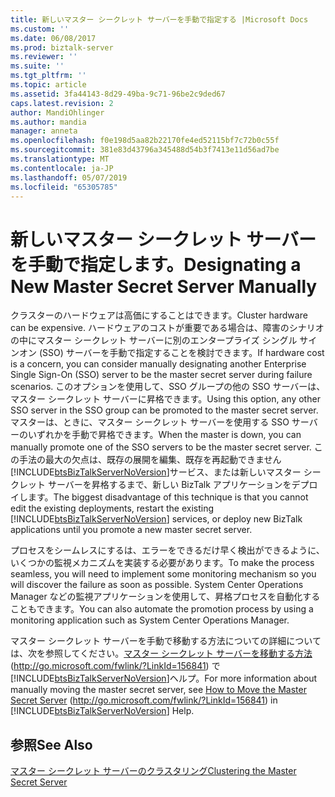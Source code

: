 ```yaml
---
title: 新しいマスター シークレット サーバーを手動で指定する |Microsoft Docs
ms.custom: ''
ms.date: 06/08/2017
ms.prod: biztalk-server
ms.reviewer: ''
ms.suite: ''
ms.tgt_pltfrm: ''
ms.topic: article
ms.assetid: 3fa44143-8d29-49ba-9c71-96be2c9ded67
caps.latest.revision: 2
author: MandiOhlinger
ms.author: mandia
manager: anneta
ms.openlocfilehash: f0e198d5aa82b22170fe4ed52115bf7c72b0c55f
ms.sourcegitcommit: 381e83d43796a345488d54b3f7413e11d56ad7be
ms.translationtype: MT
ms.contentlocale: ja-JP
ms.lasthandoff: 05/07/2019
ms.locfileid: "65305785"
---
```

# <a name="designating-a-new-master-secret-server-manually"></a><span data-ttu-id="60036-102">新しいマスター シークレット サーバーを手動で指定します。</span><span class="sxs-lookup"><span data-stu-id="60036-102">Designating a New Master Secret Server Manually</span></span>
<span data-ttu-id="60036-103">クラスターのハードウェアは高価にすることはできます。</span><span class="sxs-lookup"><span data-stu-id="60036-103">Cluster hardware can be expensive.</span></span> <span data-ttu-id="60036-104">ハードウェアのコストが重要である場合は、障害のシナリオの中にマスター シークレット サーバーに別のエンタープライズ シングル サインオン (SSO) サーバーを手動で指定することを検討できます。</span><span class="sxs-lookup"><span data-stu-id="60036-104">If hardware cost is a concern, you can consider manually designating another Enterprise Single Sign-On (SSO) server to be the master secret server during failure scenarios.</span></span> <span data-ttu-id="60036-105">このオプションを使用して、SSO グループの他の SSO サーバーは、マスター シークレット サーバーに昇格できます。</span><span class="sxs-lookup"><span data-stu-id="60036-105">Using this option, any other SSO server in the SSO group can be promoted to the master secret server.</span></span> <span data-ttu-id="60036-106">マスターは、ときに、マスター シークレット サーバーを使用する SSO サーバーのいずれかを手動で昇格できます。</span><span class="sxs-lookup"><span data-stu-id="60036-106">When the master is down, you can manually promote one of the SSO servers to be the master secret server.</span></span> <span data-ttu-id="60036-107">この手法の最大の欠点は、既存の展開を編集、既存を再起動できません[!INCLUDE[btsBizTalkServerNoVersion](../includes/btsbiztalkservernoversion-md.md)]サービス、または新しいマスター シークレット サーバーを昇格するまで、新しい BizTalk アプリケーションをデプロイします。</span><span class="sxs-lookup"><span data-stu-id="60036-107">The biggest disadvantage of this technique is that you cannot edit the existing deployments, restart the existing [!INCLUDE[btsBizTalkServerNoVersion](../includes/btsbiztalkservernoversion-md.md)] services, or deploy new BizTalk applications until you promote a new master secret server.</span></span>  
  
 <span data-ttu-id="60036-108">プロセスをシームレスにするは、エラーをできるだけ早く検出ができるように、いくつかの監視メカニズムを実装する必要があります。</span><span class="sxs-lookup"><span data-stu-id="60036-108">To make the process seamless, you will need to implement some monitoring mechanism so you will discover the failure as soon as possible.</span></span> <span data-ttu-id="60036-109">System Center Operations Manager などの監視アプリケーションを使用して、昇格プロセスを自動化することもできます。</span><span class="sxs-lookup"><span data-stu-id="60036-109">You can also automate the promotion process by using a monitoring application such as System Center Operations Manager.</span></span>  
  
 <span data-ttu-id="60036-110">マスター シークレット サーバーを手動で移動する方法についての詳細については、次を参照してください。[マスター シークレット サーバーを移動する方法](http://go.microsoft.com/fwlink/?LinkId=156841)(<http://go.microsoft.com/fwlink/?LinkId=156841>) で[!INCLUDE[btsBizTalkServerNoVersion](../includes/btsbiztalkservernoversion-md.md)]ヘルプ。</span><span class="sxs-lookup"><span data-stu-id="60036-110">For more information about manually moving the master secret server, see [How to Move the Master Secret Server](http://go.microsoft.com/fwlink/?LinkId=156841) (<http://go.microsoft.com/fwlink/?LinkId=156841>) in [!INCLUDE[btsBizTalkServerNoVersion](../includes/btsbiztalkservernoversion-md.md)] Help.</span></span>  
  
## <a name="see-also"></a><span data-ttu-id="60036-111">参照</span><span class="sxs-lookup"><span data-stu-id="60036-111">See Also</span></span>  
 [<span data-ttu-id="60036-112">マスター シークレット サーバーのクラスタリング</span><span class="sxs-lookup"><span data-stu-id="60036-112">Clustering the Master Secret Server</span></span>](../technical-guides/clustering-the-master-secret-server.md)